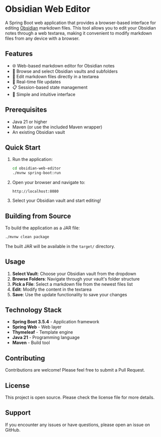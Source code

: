 # Obsidian Web Editor

A Spring Boot web application that provides a browser-based interface for editing [Obsidian](https://obsidian.md/) markdown files. This tool allows you to edit your Obsidian notes through a web textarea, making it convenient to modify markdown files from any device with a browser.

## Features

- 🌐 Web-based markdown editor for Obsidian notes
- 📁 Browse and select Obsidian vaults and subfolders
- 📝 Edit markdown files directly in a textarea
- 🔄 Real-time file updates
- 📋 Session-based state management
- 🎯 Simple and intuitive interface

## Prerequisites

- Java 21 or higher
- Maven (or use the included Maven wrapper)
- An existing Obsidian vault

## Quick Start

1. Run the application:
   ```bash
   cd obsidian-web-editor
   ./mvnw spring-boot:run
   ```

2. Open your browser and navigate to:
   ```
   http://localhost:8080
   ```

3. Select your Obsidian vault and start editing!

## Building from Source

To build the application as a JAR file:

```bash
./mvnw clean package
```

The built JAR will be available in the `target/` directory.

## Usage

1. **Select Vault**: Choose your Obsidian vault from the dropdown
2. **Browse Folders**: Navigate through your vault's folder structure
3. **Pick a File**: Select a markdown file from the newest files list
4. **Edit**: Modify the content in the textarea
5. **Save**: Use the update functionality to save your changes

## Technology Stack

- **Spring Boot 3.5.4** - Application framework
- **Spring Web** - Web layer
- **Thymeleaf** - Template engine
- **Java 21** - Programming language
- **Maven** - Build tool

## Contributing

Contributions are welcome! Please feel free to submit a Pull Request.

## License

This project is open source. Please check the license file for more details.

## Support

If you encounter any issues or have questions, please open an issue on GitHub.
